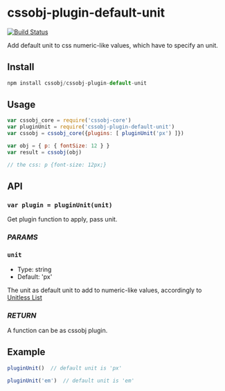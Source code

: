 # cssobj-plugin-default-unit

[![Build Status](https://travis-ci.org/cssobj/cssobj-plugin-default-unit.svg?branch=master)](https://travis-ci.org/cssobj/cssobj-plugin-default-unit)

Add default unit to css numeric-like values, which have to specify an unit.

## Install

``` javascript
npm install cssobj/cssobj-plugin-default-unit
```

## Usage

``` javascript
var cssobj_core = require('cssobj-core')
var pluginUnit = require('cssobj-plugin-default-unit')
var cssobj = cssobj_core({plugins: [ pluginUnit('px') ]})

var obj = { p: { fontSize: 12 } }
var result = cssobj(obj)

// the css: p {font-size: 12px;}
```

## API

### `var plugin = pluginUnit(unit)`

Get plugin function to apply, pass unit.

### *PARAMS*

### `unit`

 - Type: string
 - Default: 'px'

The unit as default unit to add to numeric-like values, accordingly to [Unitless List](https://github.com/cssobj/cssobj-plugin-default-unit/blob/master/src/cssobj-plugin-default-unit.js#L5)

### *RETURN*

A function can be as cssobj plugin.


## Example

``` javascript
pluginUnit()  // default unit is 'px'

pluginUnit('em')  // default unit is 'em'
```



